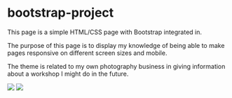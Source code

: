 # bootstrap-project

This page is a simple HTML/CSS page with Bootstrap integrated in. 

The purpose of this page is to display my knowledge of being able to make pages responsive on different screen sizes and mobile.

The theme is related to my own photography business in giving information about a workshop I might do in the future.

<img src="https://user-images.githubusercontent.com/31223596/34217510-4dd68cd2-e571-11e7-942c-9d2485d50a4e.png">
<img src="https://user-images.githubusercontent.com/31223596/34217514-4fe84204-e571-11e7-8173-fe8e8285737a.png">
